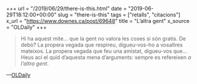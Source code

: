 +++
url = "/2019/06/29/there-is-this.html"
date = "2019-06-29T18:12:00+00:00"
slug = "there-is-this"
tags = ["retalls", "citacions"]
x_url = "https://www.downes.ca/post/69648"
title = "L’altra gent"
x_source = "OLDaily"
+++

> Hi ha aquest mite… que la gent no valora les coses si són gratis. De debò? La propera vegada que respireu, digueu-vos-ho a vosaltres mateixos. La propera vegada que feu una amistat, digueu-vos que… Heus ací el quid d’aquesta mena d’arguments: sempre es refereixen *a l’altra gent*.

—[OLDaily](https://www.downes.ca/post/69648)
